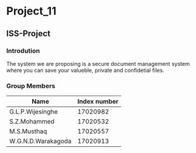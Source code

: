 # Project_11

## ISS-Project

### Introdution 
The system we are proposing is a secure document management system where you can save your valueble, private and confidetial files.

### Group Members

| Name  | Index number |
| ------------- | ------------- |
| G.L.P.Wijesinghe  | 17020982  |
| S.Z.Mohammed  | 17020532  |
| M.S.Musthaq  | 17020557  |
| W.G.N.D.Warakagoda  | 17020913  |
